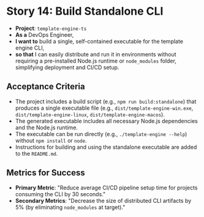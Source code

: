 # Story 14: Build Standalone CLI

- **Project**: `template-engine-ts`
- **As a** DevOps Engineer,
- **I want to** build a single, self-contained executable for the template engine CLI,
- **so that** I can easily distribute and run it in environments without requiring a pre-installed Node.js runtime or `node_modules` folder, simplifying deployment and CI/CD setup.

## Acceptance Criteria

- The project includes a build script (e.g., `npm run build:standalone`) that produces a single executable file (e.g., `dist/template-engine-win.exe`, `dist/template-engine-linux`, `dist/template-engine-macos`).
- The generated executable includes all necessary Node.js dependencies and the Node.js runtime.
- The executable can be run directly (e.g., `./template-engine --help`) without `npm install` or `node`.
- Instructions for building and using the standalone executable are added to the `README.md`.

## Metrics for Success

- **Primary Metric**: "Reduce average CI/CD pipeline setup time for projects consuming the CLI by 30 seconds."
- **Secondary Metrics**: "Decrease the size of distributed CLI artifacts by 5% (by eliminating `node_modules` at target)."
